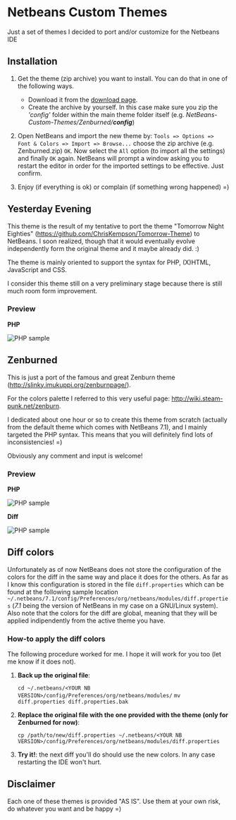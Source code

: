 # Netbeans Custom Themes
Just a set of themes I decided to port and/or customize for the Netbeans IDE

## Installation
1.  Get the theme (zip archive) you want to install. You can do that in one of
    the following ways.
    * Download it from the [download page](https://github.com/paololus/NetBeans-Custom-Themes/downloads).
    * Create the archive by yourself.
      In this case make sure you zip the _'config'_ folder within the main
      theme folder itself (e.g. _NetBeans-Custom-Themes/Zenburned/**config**_)

2.  Open NetBeans and import the new theme by:
    `Tools => Options => Font & Colors => Import => Browse...` choose the zip archive
    (e.g. Zenburned.zip) `OK`. Now select the `All` option (to import all the settings)
    and finally `OK` again. NetBeans will prompt a window asking you to restart
    the editor in order for the imported settings to be effective. Just confirm.

3.  Enjoy (if everything is ok) or complain (if something wrong happened) =)

## Yesterday Evening
This theme is the result of my tentative to port the theme "Tomorrow Night Eighties"
(https://github.com/ChrisKempson/Tomorrow-Theme) to NetBeans. I soon realized,
though that it would eventually evolve independently form the original theme and
it maybe already did. :)

The theme is mainly oriented to support the syntax for PHP, (X)HTML, JavaScript
and CSS.

I consider this theme still on a very preliminary stage because there is still
much room form improvement.

### Preview
__PHP__

![PHP sample](https://github.com/paololus/NetBeans-Custom-Themes/raw/master/samples/Yesterday-Evening/yesterday-evening-php.png)


## Zenburned
This is just a port of the famous and great Zenburn theme (http://slinky.imukuppi.org/zenburnpage/).

For the colors palette I referred to this very useful page: http://wiki.steam-punk.net/zenburn.

I dedicated about one hour or so to create this theme from scratch (actually from
the default theme which comes with NetBeans 7.1), and I mainly targeted the PHP
syntax. This means that you will definitely find lots of inconsistencies! =)

Obviously any comment and input is welcome!

### Preview
__PHP__

![PHP sample](https://github.com/paololus/NetBeans-Custom-Themes/raw/master/samples/Zenburned/zenburned-php.png)

__Diff__

![PHP sample](https://github.com/paololus/NetBeans-Custom-Themes/raw/master/samples/Zenburned/zenburned-diff.png)

## Diff colors

Unfortunately as of now NetBeans does not store the configuration of the colors for the diff in the same way and place
it does for the others.
As far as I know this configuration is stored in the file `diff.properties` which can be found at the following sample location
`~/.netbeans/7.1/config/Preferences/org/netbeans/modules/diff.properties` (_7.1_ being the version of NetBeans in my case on a GNU/Linux system).
Also note that the colors for the diff are global, meaning that they will be applied indipendently from the active theme you have.

### How-to apply the diff colors

The following procedure worked for me. I hope it will work for you too (let me know if it does not).

1.  __Back up the original file__:
    
    `cd ~/.netbeans/<YOUR NB VERSION>/config/Preferences/org/netbeans/modules/`
    `mv diff.properties diff.properties.bak`

2.  __Replace the original file with the one provided with the theme (only for Zenburned for now)__:
    
    `cp /path/to/new/diff.properties ~/.netbeans/<YOUR NB VERSION>/config/Preferences/org/netbeans/modules/diff.properties`

3.  __Try it!__: the next diff you'll do should use the new colors. In any case restarting the IDE won't hurt.

## Disclaimer
Each one of these themes is provided "AS IS".
Use them at your own risk, do whatever you want and be happy =)
